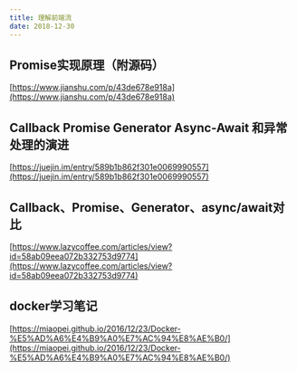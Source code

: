 ```yaml
---
title: 理解前端流
date: 2018-12-30
---
```

## Promise实现原理（附源码）
[https://www.jianshu.com/p/43de678e918a](https://www.jianshu.com/p/43de678e918a)

## Callback Promise Generator Async-Await 和异常处理的演进
[https://juejin.im/entry/589b1b862f301e0069990557](https://juejin.im/entry/589b1b862f301e0069990557)

## Callback、Promise、Generator、async/await对比

[https://www.lazycoffee.com/articles/view?id=58ab09eea072b332753d9774](https://www.lazycoffee.com/articles/view?id=58ab09eea072b332753d9774)

## docker学习笔记

[https://miaopei.github.io/2016/12/23/Docker-%E5%AD%A6%E4%B9%A0%E7%AC%94%E8%AE%B0/](https://miaopei.github.io/2016/12/23/Docker-%E5%AD%A6%E4%B9%A0%E7%AC%94%E8%AE%B0/)
